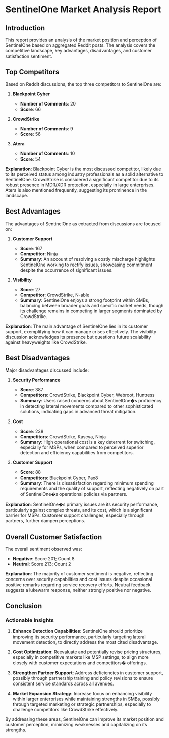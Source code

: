 # SentinelOne Market Analysis Report

## Introduction
This report provides an analysis of the market position and perception of SentinelOne based on aggregated Reddit posts. The analysis covers the competitive landscape, key advantages, disadvantages, and customer satisfaction sentiment.

## Top Competitors
Based on Reddit discussions, the top three competitors to SentinelOne are:

1. **Blackpoint Cyber**
   - **Number of Comments**: 20
   - **Score**: 66

2. **CrowdStrike**
   - **Number of Comments**: 9
   - **Score**: 56

3. **Atera**
   - **Number of Comments**: 10
   - **Score**: 54

**Explanation**: Blackpoint Cyber is the most discussed competitor, likely due to its perceived status among industry professionals as a solid alternative to SentinelOne. CrowdStrike is considered a significant competitor due to its robust presence in MDR/XDR protection, especially in large enterprises. Atera is also mentioned frequently, suggesting its prominence in the landscape.

## Best Advantages
The advantages of SentinelOne as extracted from discussions are focused on:

1. **Customer Support**
   - **Score**: 167
   - **Competitor**: Ninja
   - **Summary**: An account of resolving a costly mischarge highlights SentinelOne working to rectify issues, showcasing commitment despite the occurrence of significant issues.

2. **Visibility**
   - **Score**: 27
   - **Competitor**: CrowdStrike, N-able
   - **Summary**: SentinelOne enjoys a strong footprint within SMBs, balancing between broader goals and specific market needs, though its challenge remains in competing in larger segments dominated by CrowdStrike.

**Explanation**: The main advantage of SentinelOne lies in its customer support, exemplifying how it can manage crises effectively. The visibility discussion acknowledges its presence but questions future scalability against heavyweights like CrowdStrike.

## Best Disadvantages
Major disadvantages discussed include:

1. **Security Performance**
   - **Score**: 387
   - **Competitors**: CrowdStrike, Blackpoint Cyber, Webroot, Huntress
   - **Summary**: Users raised concerns about SentinelOne�s proficiency in detecting lateral movements compared to other sophisticated solutions, indicating gaps in advanced threat mitigation.

2. **Cost**
   - **Score**: 238
   - **Competitors**: CrowdStrike, Kaseya, Ninja
   - **Summary**: High operational cost is a key deterrent for switching, especially for MSPs, when compared to perceived superior detection and efficiency capabilities from competitors.

3. **Customer Support**
   - **Score**: 88
   - **Competitors**: Blackpoint Cyber, Pax8
   - **Summary**: There is dissatisfaction regarding minimum spending requirements and the quality of support, reflecting negatively on part of SentinelOne�s operational policies via partners.

**Explanation**: SentinelOne�s primary issues are its security performance, particularly against complex threats, and its cost, which is a significant barrier for MSPs. Customer support challenges, especially through partners, further dampen perceptions.

## Overall Customer Satisfaction
The overall sentiment observed was:

- **Negative**: Score 201; Count 8
- **Neutral**: Score 213; Count 2

**Explanation**: The majority of customer sentiment is negative, reflecting concerns over security capabilities and cost issues despite occasional positive remarks regarding service recovery efforts. Neutral feedback suggests a lukewarm response, neither strongly positive nor negative.

## Conclusion

### Actionable Insights

1. **Enhance Detection Capabilities**: SentinelOne should prioritize improving its security performance, particularly targeting lateral movement detection, to directly address the most cited disadvantage.

2. **Cost Optimization**: Reevaluate and potentially revise pricing structures, especially in competitive markets like MSP settings, to align more closely with customer expectations and competitors� offerings.

3. **Strengthen Partner Support**: Address deficiencies in customer support, possibly through partnership training and policy revisions to ensure consistent service standards across all avenues.

4. **Market Expansion Strategy**: Increase focus on enhancing visibility within larger enterprises while maintaining strengths in SMBs, possibly through targeted marketing or strategic partnerships, especially to challenge competitors like CrowdStrike effectively.

By addressing these areas, SentinelOne can improve its market position and customer perception, minimizing weaknesses and capitalizing on its strengths.